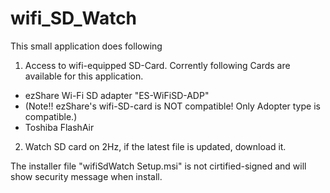 # wifi_SD_Watch

This small application does following

1. Access to wifi-equipped SD-Card. Corrently following Cards are available for this application.
  - ezShare Wi-Fi SD adapter "ES-WiFiSD-ADP" 
  - (Note!! ezShare's wifi-SD-card is NOT compatible! Only Adopter type is compatible.)
  - Toshiba FlashAir

2. Watch SD card on 2Hz, if the latest file is updated, download it.



The installer file "wifiSdWatch Setup.msi" is not cirtified-signed and will show security message when install.
